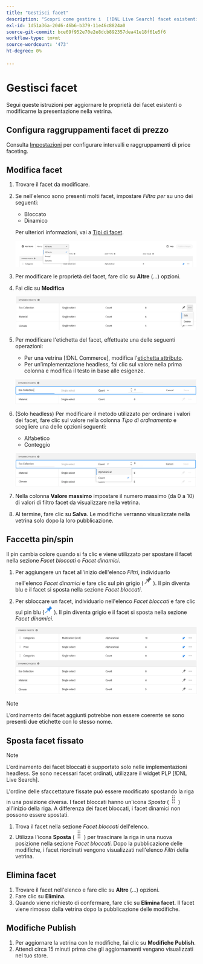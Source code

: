 ```yaml
---
title: "Gestisci facet"
description: "Scopri come gestire i  [!DNL Live Search] facet esistenti."
exl-id: 1d51a36a-20d6-46b6-b379-11e46c8824a0
source-git-commit: bce69f952e70e2e8dcb892357dea41e18f61e5f6
workflow-type: tm+mt
source-wordcount: '473'
ht-degree: 0%

---
```


# Gestisci facet

Segui queste istruzioni per aggiornare le proprietà dei facet esistenti o modificarne la presentazione nella vetrina.

## Configura raggruppamenti facet di prezzo

Consulta [Impostazioni](settings.md) per configurare intervalli e raggruppamenti di price faceting.

## Modifica facet

1. Trovare il facet da modificare.
1. Se nell&#39;elenco sono presenti molti facet, impostare *Filtra per* su uno dei seguenti:

   * Bloccato
   * Dinamico

   Per ulteriori informazioni, vai a [Tipi di facet](facets-type.md).

   ![Facet filtro](assets/facets-filter-by-cropped.png)

1. Per modificare le proprietà del facet, fare clic su **Altre** (...) opzioni.
1. Fai clic su **Modifica**

   ![Modifica opzioni](assets/facet-edit-menu.png)

1. Per modificare l&#39;etichetta del facet, effettuate una delle seguenti operazioni:

   * Per una vetrina [!DNL Commerce], modifica l&#39;[etichetta attributo](https://experienceleague.adobe.com/docs/commerce-admin/catalog/product-attributes/product-attributes.html).
   * Per un’implementazione headless, fai clic sul valore nella prima colonna e modifica il testo in base alle esigenze.

   ![Modifica etichetta](assets/facet-edit-label.png)

1. (Solo headless) Per modificare il metodo utilizzato per ordinare i valori dei facet, fare clic sul valore nella colonna *Tipo di ordinamento* e scegliere una delle opzioni seguenti:

   * Alfabetico
   * Conteggio

   ![Modifica conteggio](assets/facets-edit-count.png)

1. Nella colonna **Valore massimo** impostare il numero massimo (da 0 a 10) di valori di filtro facet da visualizzare nella vetrina.
1. Al termine, fare clic su **Salva**.
Le modifiche verranno visualizzate nella vetrina solo dopo la loro pubblicazione.

## Faccetta pin/spin

Il pin cambia colore quando si fa clic e viene utilizzato per spostare il facet nella sezione *Facet bloccati* o *Facet dinamici*.

1. Per aggiungere un facet all&#39;inizio dell&#39;elenco *Filtri*, individuarlo nell&#39;elenco *Facet dinamici* e fare clic sul pin grigio (![Selettore pin](assets/btn-pin-gray.png)).
Il pin diventa blu e il facet si sposta nella sezione *Facet bloccati*.
1. Per sbloccare un facet, individuarlo nell&#39;elenco *Facet bloccati* e fare clic sul pin blu (![Selettore pin](assets/btn-pin-blue.png)).
Il pin diventa grigio e il facet si sposta nella sezione *Facet dinamici*.

   ![Facet bloccati e dinamici](assets/facets-pinned-unpinned.png)

>[!NOTE]
>
>L’ordinamento dei facet aggiunti potrebbe non essere coerente se sono presenti due etichette con lo stesso nome.

## Sposta facet fissato

>[!NOTE]
>
>L’ordinamento dei facet bloccati è supportato solo nelle implementazioni headless. Se sono necessari facet ordinati, utilizzare il widget PLP [!DNL Live Search].

L&#39;ordine delle sfaccettature fissate può essere modificato spostando la riga in una posizione diversa. I facet bloccati hanno un&#39;icona *Sposta* (![Sposta selettore](assets/btn-move.png)) all&#39;inizio della riga. A differenza dei facet bloccati, i facet dinamici non possono essere spostati.

1. Trova il facet nella sezione *Facet bloccati* dell&#39;elenco.
1. Utilizza l&#39;icona **Sposta** (![Sposta selettore](assets/btn-move.png)) per trascinare la riga in una nuova posizione nella sezione *Facet bloccati*.
Dopo la pubblicazione delle modifiche, i facet riordinati vengono visualizzati nell&#39;elenco *Filtri* della vetrina.

## Elimina facet

1. Trovare il facet nell&#39;elenco e fare clic su **Altre** (...) opzioni.
1. Fare clic su **Elimina**.
1. Quando viene richiesto di confermare, fare clic su **Elimina facet**.
Il facet viene rimosso dalla vetrina dopo la pubblicazione delle modifiche.

## Modifiche Publish

1. Per aggiornare la vetrina con le modifiche, fai clic su **Modifiche Publish**.
1. Attendi circa 15 minuti prima che gli aggiornamenti vengano visualizzati nel tuo store.
